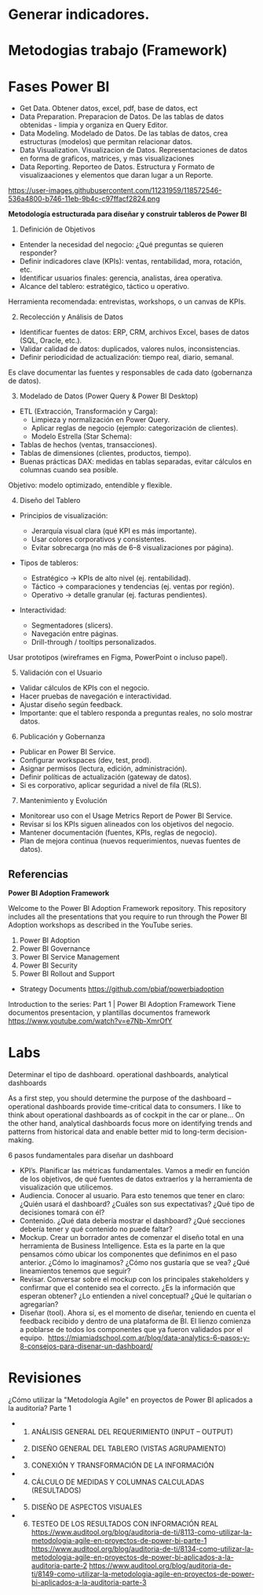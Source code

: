 # Generar indicadores. 


# Metodogias trabajo (Framework)


# Fases Power BI

- Get Data. Obtener datos, excel, pdf, base de datos, ect
- Data Preparation. Preparacion de Datos. De las tablas de datos obtenidas - limpia y organiza en Query Editor.
- Data Modeling. Modelado de Datos. De las tablas de datos, crea estructuras (modelos) que permitan relacionar datos.
- Data Visualization. Visualizacion de Datos. Representaciones de datos en forma de graficos, matrices, y mas visualizaciones
- Data Reporting. Reporteo de Datos. Estructura y Formato de visualizaaciones y elementos que daran lugar a un Reporte. 
 
https://user-images.githubusercontent.com/11231959/118572546-536a4800-b746-11eb-9b4c-c97ffacf2824.png


**Metodología estructurada para diseñar y construir tableros de Power BI**


1. Definición de Objetivos

- Entender la necesidad del negocio: ¿Qué preguntas se quieren responder?
- Definir indicadores clave (KPIs): ventas, rentabilidad, mora, rotación, etc.
- Identificar usuarios finales: gerencia, analistas, área operativa.
- Alcance del tablero: estratégico, táctico u operativo.

Herramienta recomendada: entrevistas, workshops, o un canvas de KPIs.

2. Recolección y Análisis de Datos
- Identificar fuentes de datos: ERP, CRM, archivos Excel, bases de datos (SQL, Oracle, etc.).
- Validar calidad de datos: duplicados, valores nulos, inconsistencias.
- Definir periodicidad de actualización: tiempo real, diario, semanal.

Es clave documentar las fuentes y responsables de cada dato (gobernanza de datos).

3. Modelado de Datos (Power Query & Power BI Desktop)

- ETL (Extracción, Transformación y Carga):
  - Limpieza y normalización en Power Query.
  -  Aplicar reglas de negocio (ejemplo: categorización de clientes).
  - Modelo Estrella (Star Schema):
- Tablas de hechos (ventas, transacciones).
- Tablas de dimensiones (clientes, productos, tiempo).
- Buenas prácticas DAX: medidas en tablas separadas, evitar cálculos en columnas cuando sea posible.

Objetivo: modelo optimizado, entendible y flexible.

4. Diseño del Tablero

- Principios de visualización:
  - Jerarquía visual clara (qué KPI es más importante).
  - Usar colores corporativos y consistentes.
  - Evitar sobrecarga (no más de 6–8 visualizaciones por página).
- Tipos de tableros:
  - Estratégico → KPIs de alto nivel (ej. rentabilidad).
  - Táctico → comparaciones y tendencias (ej. ventas por región).
  - Operativo → detalle granular (ej. facturas pendientes).

- Interactividad:
  - Segmentadores (slicers).
  - Navegación entre páginas.
  - Drill-through / tooltips personalizados.

Usar prototipos (wireframes en Figma, PowerPoint o incluso papel).

5. Validación con el Usuario

- Validar cálculos de KPIs con el negocio.
- Hacer pruebas de navegación e interactividad.
- Ajustar diseño según feedback.
- Importante: que el tablero responda a preguntas reales, no solo mostrar datos.

6. Publicación y Gobernanza

- Publicar en Power BI Service.
- Configurar workspaces (dev, test, prod).
- Asignar permisos (lectura, edición, administración).
- Definir políticas de actualización (gateway de datos).
- Si es corporativo, aplicar seguridad a nivel de fila (RLS).

7. Mantenimiento y Evolución

- Monitorear uso con el Usage Metrics Report de Power BI Service.
- Revisar si los KPIs siguen alineados con los objetivos del negocio.
- Mantener documentación (fuentes, KPIs, reglas de negocio).
- Plan de mejora continua (nuevos requerimientos, nuevas fuentes de datos).



## Referencias


**Power BI Adoption Framework**
 

Welcome to the Power BI Adoption Framework repository. This repository includes all the presentations that you require to run through the Power BI Adoption workshops as described in the YouTube series.

1. Power BI Adoption
2. Power BI Governance
3. Power BI Service Management
4. Power BI Security
5. Power BI Rollout and Support
-  Strategy Documents
https://github.com/pbiaf/powerbiadoption


Introduction to the series: Part 1 | Power BI Adoption Framework
Tiene documentos presentacion, y plantillas documentos framework
https://www.youtube.com/watch?v=e7Nb-XmrOfY


# Labs

Determinar el tipo de dashboard. operational dashboards, analytical dashboards

As a first step, you should  determine the purpose of the dashboard – operational dashboards provide time-critical data  to consumers. I like to think about operational dashboards as of cockpit in the car or plane… On  the other hand, analytical dashboards focus more on identifying trends and patterns from historical data and enable better mid to long-term decision-making.


6 pasos fundamentales para diseñar un dashboard
- KPI’s. Planificar las métricas fundamentales. Vamos a medir en función de los objetivos, de qué fuentes de datos extraerlos y la herramienta de visualización que utilicemos. 
- Audiencia. Conocer al usuario. Para esto tenemos que tener en claro: ¿Quién usará el dashboard? ¿Cuáles son sus expectativas? ¿Qué tipo de decisiones tomará con él?
- Contenido. ¿Qué data debería mostrar el dashboard? ¿Qué secciones debería tener y qué contenido no puede faltar?
- Mockup. Crear un borrador antes de comenzar el diseño total en una herramienta de Business Intelligence. Esta es la parte en la que pensamos cómo ubicar los componentes que definimos en el paso anterior. ¿Cómo lo imaginamos? ¿Cómo nos gustaría que se vea? ¿Qué lineamientos tenemos que seguir? 
- Revisar. Conversar sobre el mockup con los principales stakeholders y confirmar que el contenido sea el correcto. ¿Es la información que esperan obtener? ¿Lo entienden a nivel conceptual? ¿Qué le quitarían o agregarían? 
- Diseñar (tool). Ahora sí, es el momento de diseñar, teniendo en cuenta el feedback recibido y dentro de una plataforma de BI. El lienzo comienza a poblarse de todos los componentes que ya fueron validados por el equipo. 
https://miamiadschool.com.ar/blog/data-analytics-6-pasos-y-8-consejos-para-disenar-un-dashboard/


# Revisiones


¿Cómo utilizar la "Metodología Agile" en proyectos de Power BI aplicados a la auditoría? Parte 1 
- 1. ANÁLISIS GENERAL DEL REQUERIMIENTO (INPUT – OUTPUT)
- 2. DISEÑO GENERAL DEL TABLERO (VISTAS AGRUPAMIENTO)
- 3. CONEXIÓN Y TRANSFORMACIÓN DE LA INFORMACIÓN
- 4. CÁLCULO DE MEDIDAS Y COLUMNAS CALCULADAS (RESULTADOS)
- 5. DISEÑO DE ASPECTOS VISUALES
- 6. TESTEO DE LOS RESULTADOS CON INFORMACIÓN REAL
https://www.auditool.org/blog/auditoria-de-ti/8113-como-utilizar-la-metodologia-agile-en-proyectos-de-power-bi-parte-1
https://www.auditool.org/blog/auditoria-de-ti/8134-como-utilizar-la-metodologia-agile-en-proyectos-de-power-bi-aplicados-a-la-auditoria-parte-2
https://www.auditool.org/blog/auditoria-de-ti/8149-como-utilizar-la-metodologia-agile-en-proyectos-de-power-bi-aplicados-a-la-auditoria-parte-3